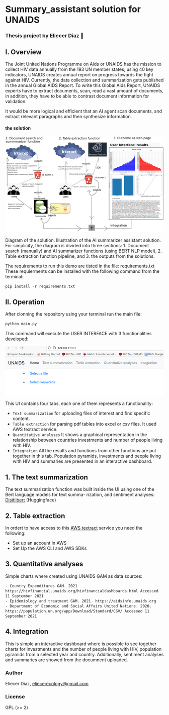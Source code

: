 # Summary_assistant solution for UNAIDS 

### Thesis project by Eliecer Diaz  👋

## I. Overview

The Joint United Nations Programme on Aids or UNAIDS has the mission to collect HIV  data annually from the 193 UN member states; using 40 key indicators, UNAIDS creates annual report on progress towards the fight against HIV. Currently, the data collection and summarization gets published in the annual Global AIDS Report. To write this Global Aids Report, UNAIDS experts have to extract documents, scan, read a vast amount of documents, in addition, they have to be able to contrast document information for validation.

It would be more logical and efficient that an AI agent scan documents, and extract relevant paragraphs and then synthesize information.

#### the solution

![solution](./static/images/solution.png)

Diagram of the solution. Illustration of the AI summarizer assistant solution. For simplicity, the diagram is divided into three sections: 1. Document search (manually) and AI summarizer functions (using BERT NLP model), 2. Table extraction function pipeline, and 3. the outputs from the solutions.

The requirements to run this demo are tisted in the file: requirements.txt
These requierments can be installed with the following command from the terminal:

```python
pip install -r requirements.txt
```


## II.  Operation

After clonning the repository using your terminal run the main file:

```python
python main.py
```
This command will execute the USER INTERFACE with 3 functionalities developed:

![solution](./static/images/ui.png)

This UI contains four tabs, each one of them represents a functionality:
 
- `Text summarization` for uploading files of interest and find specific content.
- `Table extraction` for parsing pdf tables into excel or csv files. It used AWS textract service.
- `Quantitative analyses` It shows a graphical representation in the relationship between countries investments and number of people living with HIV.
- `Integration` All the results and functions from other functions are put together in
this tab. Population pyramids, investments and people living with HIV and summaries are presented in an interactive dashboard.


## 1. The text summarization

The text summarization function was built inside the UI using one of the Bert language models for text summa-
rization, and sentiment analyses: [Disitilbert](https://huggingface.co/distilbert-base-uncased-finetuned-sst-2-english) (Huggingface)

## 2. Table extraction

In ordert to have access to this [AWS textract](https://docs.aws.amazon.com/textract/latest/dg/what-is.html) service you need the following:

- Set up an account in AWS
- Set Up the AWS CLI and AWS SDKs


## 3. Quantitative analyses

Simple charts where created using UNAIDS GAM as data sources:

    - Country Expenditures GAM. 2021 https://hivfinancial.unaids.org/hivfinancialdashboards.html Accessed 11 September 2021
    - Epidemiology and treatment GAM. 2021. https://aidsinfo.unaids.org
    - Department of Economic and Social Affairs United Nations. 2020.  https://population.un.org/wpp/Download/Standard/CSV/ Accessed 11 September 2021

 
## 4. Integration

This is simple an interactive dashboard where is possible to see together charts for investments and the number of people living with HIV, population pyramids from a selected year and country. Additionally, sentiment analyses and summaries are showed from the documnent uploaded.

### Author

Eliecer Diaz, eliecerecology@gmail.com

### License

GPL (>= 2)

